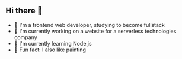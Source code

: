 ## Hi there 👋
- 🧡 I'm a frontend web developer, studying to become fullstack
- 🔭 I'm currently working on a website for a serverless technologies company
- 🌱 I'm currently learning Node.js
- 💞 Fun fact: I also like painting
